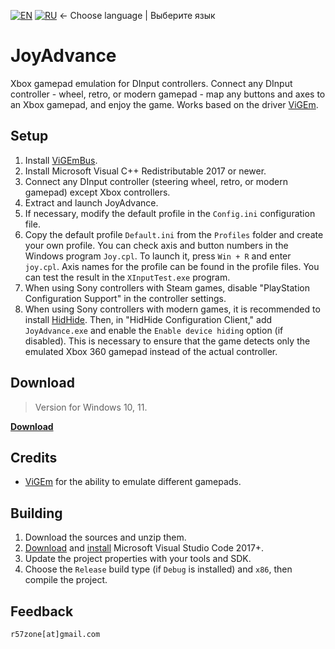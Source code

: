 [![EN](https://user-images.githubusercontent.com/9499881/33184537-7be87e86-d096-11e7-89bb-f3286f752bc6.png)](https://github.com/r57zone/JoyAdvance/) 
[![RU](https://user-images.githubusercontent.com/9499881/27683795-5b0fbac6-5cd8-11e7-929c-057833e01fb1.png)](https://github.com/r57zone/JoyAdvance/blob/master/README.RU.md)
← Choose language | Выберите язык

# JoyAdvance
Xbox gamepad emulation for DInput controllers. Connect any DInput controller - wheel, retro, or modern gamepad - map any buttons and axes to an Xbox gamepad, and enjoy the game. Works based on the driver [ViGEm](https://github.com/nefarius/ViGEmBus).

## Setup
1. Install [ViGEmBus](https://github.com/nefarius/ViGEmBus/releases).
2. Install Microsoft Visual C++ Redistributable 2017 or newer.
3. Connect any DInput controller (steering wheel, retro, or modern gamepad) except Xbox controllers.
4. Extract and launch JoyAdvance.
5. If necessary, modify the default profile in the `Config.ini` configuration file.
6. Copy the default profile `Default.ini` from the `Profiles` folder and create your own profile. You can check axis and button numbers in the Windows program `Joy.cpl`. To launch it, press `Win + R` and enter `joy.cpl`. Axis names for the profile can be found in the profile files. You can test the result in the `XInputTest.exe` program.
7. When using Sony controllers with Steam games, disable "PlayStation Configuration Support" in the controller settings.
8. When using Sony controllers with modern games, it is recommended to install [HidHide](https://github.com/nefarius/HidHide/releases). Then, in "HidHide Configuration Client," add `JoyAdvance.exe` and enable the `Enable device hiding` option (if disabled). This is necessary to ensure that the game detects only the emulated Xbox 360 gamepad instead of the actual controller.

## Download
>Version for Windows 10, 11.

**[Download](https://github.com/r57zone/JoyAdvance/releases)**

## Credits
* [ViGEm](https://github.com/ViGEm) for the ability to emulate different gamepads.

## Building
1. Download the sources and unzip them.
2. [Download](https://code.visualstudio.com/download) and [install](https://github.com/r57zone/RE4ExtendedControl/assets/9499881/69dafce6-fd57-4768-83eb-c1bb69901f07) Microsoft Visual Studio Code 2017+.
3. Update the project properties with your tools and SDK.
4. Choose the `Release` build type (if `Debug` is installed) and `x86`, then compile the project.

## Feedback
`r57zone[at]gmail.com`